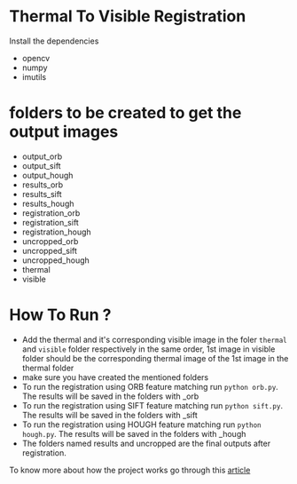 # Thermal To Visible Registration
Install the dependencies
- opencv
- numpy
- imutils

# folders to be created to get the output images
- output_orb
- output_sift
- output_hough
- results_orb
- results_sift
- results_hough
- registration_orb
- registration_sift
- registration_hough
- uncropped_orb
- uncropped_sift
- uncropped_hough
- thermal
- visible
# How To Run ?
- Add the thermal and it's corresponding visible image in the foler `thermal` and `visible` folder respectively in the same order, 1st image in visible folder should be the corresponding thermal image of the 1st image in the thermal folder
- make sure you have created the mentioned folders
- To run the registration using ORB feature matching run `python orb.py`. The results will be saved in the folders with _orb
- To run the registration using SIFT feature matching run `python sift.py`. The results will be saved in the folders with _sift
- To run the registration using HOUGH feature matching run `python hough.py`. The results will be saved in the folders with _hough
- The folders named results and uncropped are the final outputs after registration.

To know more about how the project works go through this [article](https://medium.com/@aswinvb/how-to-perform-thermal-to-visible-image-registration-c18a34894866)

